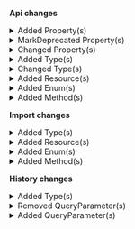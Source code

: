 **Api changes**

<details>
<summary>Added Property(s)</summary>

- added property `associateRoleAssignments` to type `Associate`
- added property `associateRoleAssignments` to type `AssociateDraft`
- added property `associateMode` to type `BusinessUnit`
- added property `inheritedAssociates` to type `BusinessUnit`
- added property `associateMode` to type `BusinessUnitDraft`
- added property `associateMode` to type `Company`
- added property `inheritedAssociates` to type `Company`
- added property `associateMode` to type `CompanyDraft`
- added property `associateMode` to type `Division`
- added property `inheritedAssociates` to type `Division`
- added property `associateMode` to type `DivisionDraft`
- added property `associateRoleAssignments` to type `MyBusinessUnitAssociateDraft`
- added property `myBusinessUnitAssociateRoleOnCreation` to type `BusinessUnitConfiguration`
</details>


<details>
<summary>MarkDeprecated Property(s)</summary>

- marked property `Associate::roles` as deprecated
- marked property `AssociateDraft::roles` as deprecated
</details>


<details>
<summary>Changed Property(s)</summary>

- :warning: changed property `roles` of type `Associate` from type `AssociateRole[]` to `AssociateRoleDeprecated[]`
- :warning: changed property `roles` of type `AssociateDraft` from type `AssociateRole[]` to `AssociateRoleDeprecated[]`
</details>


<details>
<summary>Added Type(s)</summary>

- added type `AssociateRoleDraft`
- added type `AssociateRoleKeyReference`
- added type `AssociateRolePagedQueryResponse`
- added type `AssociateRoleReference`
- added type `AssociateRoleResourceIdentifier`
- added type `AssociateRoleUpdate`
- added type `AssociateRoleUpdateAction`
- added type `Permission`
- added type `AssociateRoleAddPermissionAction`
- added type `AssociateRoleChangeBuyerAssignableAction`
- added type `AssociateRoleRemovePermissionAction`
- added type `AssociateRoleSetCustomFieldAction`
- added type `AssociateRoleSetCustomTypeAction`
- added type `AssociateRoleSetNameAction`
- added type `AssociateRoleSetPermissionsAction`
- added type `AssociateRoleAssignment`
- added type `AssociateRoleAssignmentDraft`
- added type `AssociateRoleDeprecated`
- added type `AssociateRoleInheritanceMode`
- added type `BusinessUnitAssociateMode`
- added type `InheritedAssociate`
- added type `InheritedAssociateRoleAssignment`
- added type `BusinessUnitChangeAssociateModeAction`
- added type `AssociateMissingPermissionError`
- added type `GraphQLAssociateMissingPermissionError`
- added type `AssociateRoleBuyerAssignableChangedMessage`
- added type `AssociateRoleCreatedMessage`
- added type `AssociateRoleDeletedMessage`
- added type `AssociateRoleNameChangedMessage`
- added type `AssociateRolePermissionAddedMessage`
- added type `AssociateRolePermissionRemovedMessage`
- added type `AssociateRolePermissionsSetMessage`
- added type `BusinessUnitAssociateModeChangedMessage`
- added type `AssociateRoleBuyerAssignableChangedMessagePayload`
- added type `AssociateRoleCreatedMessagePayload`
- added type `AssociateRoleDeletedMessagePayload`
- added type `AssociateRoleNameChangedMessagePayload`
- added type `AssociateRolePermissionAddedMessagePayload`
- added type `AssociateRolePermissionRemovedMessagePayload`
- added type `AssociateRolePermissionsSetMessagePayload`
- added type `BusinessUnitAssociateModeChangedMessagePayload`
- added type `ProjectSetBusinessUnitAssociateRoleOnCreationAction`
</details>


<details>
<summary>Changed Type(s)</summary>

- :warning: changed type `AssociateRole` from type `string` to `BaseResource`
</details>


<details>
<summary>Added Resource(s)</summary>

- added resource `/{projectKey}/as-associate`
- added resource `/{projectKey}/associate-roles`
- added resource `/{projectKey}/as-associate/{associateId}`
- added resource `/{projectKey}/as-associate/{associateId}/business-units`
- added resource `/{projectKey}/as-associate/{associateId}/in-business-unit/key={businessUnitKey}`
- added resource `/{projectKey}/as-associate/{associateId}/business-units/key={key}`
- added resource `/{projectKey}/as-associate/{associateId}/business-units/{ID}`
- added resource `/{projectKey}/as-associate/{associateId}/in-business-unit/key={businessUnitKey}/carts`
- added resource `/{projectKey}/as-associate/{associateId}/in-business-unit/key={businessUnitKey}/orders`
- added resource `/{projectKey}/as-associate/{associateId}/in-business-unit/key={businessUnitKey}/quotes`
- added resource `/{projectKey}/as-associate/{associateId}/in-business-unit/key={businessUnitKey}/quote-requests`
- added resource `/{projectKey}/as-associate/{associateId}/in-business-unit/key={businessUnitKey}/carts/key={key}`
- added resource `/{projectKey}/as-associate/{associateId}/in-business-unit/key={businessUnitKey}/carts/{ID}`
- added resource `/{projectKey}/as-associate/{associateId}/in-business-unit/key={businessUnitKey}/orders/quotes`
- added resource `/{projectKey}/as-associate/{associateId}/in-business-unit/key={businessUnitKey}/orders/order-number={orderNumber}`
- added resource `/{projectKey}/as-associate/{associateId}/in-business-unit/key={businessUnitKey}/orders/{ID}`
- added resource `/{projectKey}/as-associate/{associateId}/in-business-unit/key={businessUnitKey}/quotes/key={key}`
- added resource `/{projectKey}/as-associate/{associateId}/in-business-unit/key={businessUnitKey}/quotes/{ID}`
- added resource `/{projectKey}/as-associate/{associateId}/in-business-unit/key={businessUnitKey}/quote-requests/key={key}`
- added resource `/{projectKey}/as-associate/{associateId}/in-business-unit/key={businessUnitKey}/quote-requests/{ID}`
- added resource `/{projectKey}/associate-roles/key={key}`
- added resource `/{projectKey}/associate-roles/{ID}`
</details>


<details>
<summary>Added Enum(s)</summary>

- added enum `associate-role` to type `ReferenceTypeId`
- added enum `associate-role` to type `MessageSubscriptionResourceTypeId`
- added enum `associate-role` to type `ResourceTypeId`
</details>


<details>
<summary>Added Method(s)</summary>

- added method `$apiRoot->withProjectKey()->associateRoles()->get()`
- added method `$apiRoot->withProjectKey()->associateRoles()->post()`
- added method `$apiRoot->withProjectKey()->asAssociate()->withAssociateIdValue()->businessUnits()->get()`
- added method `$apiRoot->withProjectKey()->asAssociate()->withAssociateIdValue()->businessUnits()->post()`
- added method `$apiRoot->withProjectKey()->asAssociate()->withAssociateIdValue()->businessUnits()->withKey()->get()`
- added method `$apiRoot->withProjectKey()->asAssociate()->withAssociateIdValue()->businessUnits()->withKey()->post()`
- added method `$apiRoot->withProjectKey()->asAssociate()->withAssociateIdValue()->businessUnits()->withId()->get()`
- added method `$apiRoot->withProjectKey()->asAssociate()->withAssociateIdValue()->businessUnits()->withId()->post()`
- added method `$apiRoot->withProjectKey()->asAssociate()->withAssociateIdValue()->inBusinessUnitKeyWithBusinessUnitKeyValue()->carts()->get()`
- added method `$apiRoot->withProjectKey()->asAssociate()->withAssociateIdValue()->inBusinessUnitKeyWithBusinessUnitKeyValue()->carts()->post()`
- added method `$apiRoot->withProjectKey()->asAssociate()->withAssociateIdValue()->inBusinessUnitKeyWithBusinessUnitKeyValue()->orders()->get()`
- added method `$apiRoot->withProjectKey()->asAssociate()->withAssociateIdValue()->inBusinessUnitKeyWithBusinessUnitKeyValue()->orders()->post()`
- added method `$apiRoot->withProjectKey()->asAssociate()->withAssociateIdValue()->inBusinessUnitKeyWithBusinessUnitKeyValue()->quotes()->get()`
- added method `$apiRoot->withProjectKey()->asAssociate()->withAssociateIdValue()->inBusinessUnitKeyWithBusinessUnitKeyValue()->quoteRequests()->get()`
- added method `$apiRoot->withProjectKey()->asAssociate()->withAssociateIdValue()->inBusinessUnitKeyWithBusinessUnitKeyValue()->quoteRequests()->post()`
- added method `$apiRoot->withProjectKey()->asAssociate()->withAssociateIdValue()->inBusinessUnitKeyWithBusinessUnitKeyValue()->carts()->withKey()->get()`
- added method `$apiRoot->withProjectKey()->asAssociate()->withAssociateIdValue()->inBusinessUnitKeyWithBusinessUnitKeyValue()->carts()->withKey()->post()`
- added method `$apiRoot->withProjectKey()->asAssociate()->withAssociateIdValue()->inBusinessUnitKeyWithBusinessUnitKeyValue()->carts()->withKey()->delete()`
- added method `$apiRoot->withProjectKey()->asAssociate()->withAssociateIdValue()->inBusinessUnitKeyWithBusinessUnitKeyValue()->carts()->withId()->get()`
- added method `$apiRoot->withProjectKey()->asAssociate()->withAssociateIdValue()->inBusinessUnitKeyWithBusinessUnitKeyValue()->carts()->withId()->post()`
- added method `$apiRoot->withProjectKey()->asAssociate()->withAssociateIdValue()->inBusinessUnitKeyWithBusinessUnitKeyValue()->carts()->withId()->delete()`
- added method `$apiRoot->withProjectKey()->asAssociate()->withAssociateIdValue()->inBusinessUnitKeyWithBusinessUnitKeyValue()->orders()->orderQuote()->post()`
- added method `$apiRoot->withProjectKey()->asAssociate()->withAssociateIdValue()->inBusinessUnitKeyWithBusinessUnitKeyValue()->orders()->withOrderNumber()->get()`
- added method `$apiRoot->withProjectKey()->asAssociate()->withAssociateIdValue()->inBusinessUnitKeyWithBusinessUnitKeyValue()->orders()->withOrderNumber()->post()`
- added method `$apiRoot->withProjectKey()->asAssociate()->withAssociateIdValue()->inBusinessUnitKeyWithBusinessUnitKeyValue()->orders()->withId()->get()`
- added method `$apiRoot->withProjectKey()->asAssociate()->withAssociateIdValue()->inBusinessUnitKeyWithBusinessUnitKeyValue()->orders()->withId()->post()`
- added method `$apiRoot->withProjectKey()->asAssociate()->withAssociateIdValue()->inBusinessUnitKeyWithBusinessUnitKeyValue()->quotes()->withKey()->get()`
- added method `$apiRoot->withProjectKey()->asAssociate()->withAssociateIdValue()->inBusinessUnitKeyWithBusinessUnitKeyValue()->quotes()->withKey()->post()`
- added method `$apiRoot->withProjectKey()->asAssociate()->withAssociateIdValue()->inBusinessUnitKeyWithBusinessUnitKeyValue()->quotes()->withId()->get()`
- added method `$apiRoot->withProjectKey()->asAssociate()->withAssociateIdValue()->inBusinessUnitKeyWithBusinessUnitKeyValue()->quotes()->withId()->post()`
- added method `$apiRoot->withProjectKey()->asAssociate()->withAssociateIdValue()->inBusinessUnitKeyWithBusinessUnitKeyValue()->quoteRequests()->withKey()->get()`
- added method `$apiRoot->withProjectKey()->asAssociate()->withAssociateIdValue()->inBusinessUnitKeyWithBusinessUnitKeyValue()->quoteRequests()->withKey()->post()`
- added method `$apiRoot->withProjectKey()->asAssociate()->withAssociateIdValue()->inBusinessUnitKeyWithBusinessUnitKeyValue()->quoteRequests()->withId()->get()`
- added method `$apiRoot->withProjectKey()->asAssociate()->withAssociateIdValue()->inBusinessUnitKeyWithBusinessUnitKeyValue()->quoteRequests()->withId()->post()`
- added method `$apiRoot->withProjectKey()->associateRoles()->withKey()->get()`
- added method `$apiRoot->withProjectKey()->associateRoles()->withKey()->post()`
- added method `$apiRoot->withProjectKey()->associateRoles()->withKey()->delete()`
- added method `$apiRoot->withProjectKey()->associateRoles()->withId()->get()`
- added method `$apiRoot->withProjectKey()->associateRoles()->withId()->post()`
- added method `$apiRoot->withProjectKey()->associateRoles()->withId()->delete()`
</details>

**Import changes**

<details>
<summary>Added Type(s)</summary>

- added type `TypeImportRequest`
- added type `TypeTextInputHint`
- added type `ResourceTypeId`
- added type `FieldType`
- added type `CustomFieldBooleanType`
- added type `CustomFieldDateTimeType`
- added type `CustomFieldDateType`
- added type `CustomFieldEnumType`
- added type `CustomFieldEnumValue`
- added type `CustomFieldLocalizedEnumType`
- added type `CustomFieldLocalizedEnumValue`
- added type `CustomFieldLocalizedStringType`
- added type `CustomFieldMoneyType`
- added type `CustomFieldNumberType`
- added type `CustomFieldReferenceType`
- added type `CustomFieldReferenceValue`
- added type `CustomFieldSetType`
- added type `CustomFieldStringType`
- added type `CustomFieldTimeType`
- added type `FieldDefinition`
- added type `TypeImport`
</details>


<details>
<summary>Added Resource(s)</summary>

- added resource `/{projectKey}/types`
- added resource `/{projectKey}/types/import-containers`
- added resource `/{projectKey}/types/import-containers/{importContainerKey}`
</details>


<details>
<summary>Added Enum(s)</summary>

- added enum `type` to type `ImportResourceType`
</details>


<details>
<summary>Added Method(s)</summary>

- added method `$apiRoot->withProjectKeyValue()->types()->importContainers()->withImportContainerKeyValue()->post()`
</details>

**History changes**

<details>
<summary>Added Type(s)</summary>

- added type `SetCountriesChange`
- added type `SetPurchaseOrderNumberChange`
- added type `StoreCountry`
</details>


<details>
<summary>Removed QueryParameter(s)</summary>

- :warning: removed query parameter `resourceType` from method `get /{projectKey}`
</details>


<details>
<summary>Added QueryParameter(s)</summary>

- added query parameter `resourceTypes` to method `get /{projectKey}`
</details>

